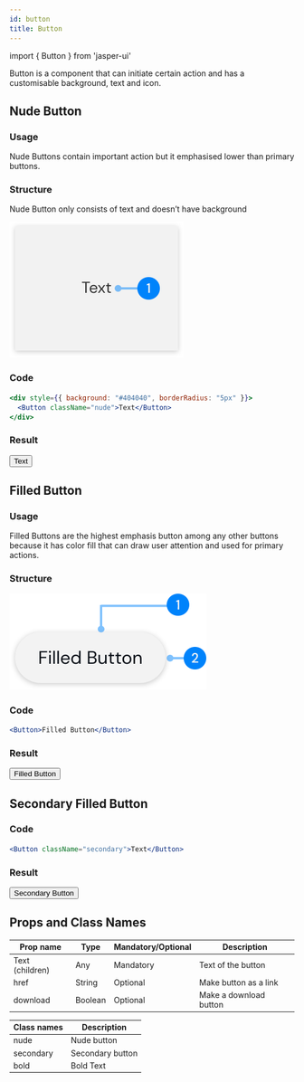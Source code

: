 ```yaml
---
id: button
title: Button
---
```


import { Button } from 'jasper-ui'

Button is a component that can initiate certain action and has a customisable background, text and icon.

## Nude Button

### Usage
Nude Buttons contain important action but it emphasised lower than primary buttons.

### Structure
Nude Button only consists of text and doesn’t have background

<img src='../static/img/button-nude-example.svg' alt=''/>

### Code
```jsx
<div style={{ background: "#404040", borderRadius: "5px" }}>
  <Button className="nude">Text</Button>
</div>
```

### Result
<div style={{ background: "#404040", borderRadius: "5px" }}>
  <Button className="nude">Text</Button>
</div>

## Filled Button

### Usage
Filled Buttons are the highest emphasis button among any other buttons because it has color fill that can draw user attention and used for primary actions.

### Structure
<img src='../static/img/button-filled-example.svg' alt=''/>

### Code
```jsx
<Button>Filled Button</Button>
```

### Result
<Button>Filled Button</Button>

## Secondary Filled Button

### Code
```jsx
<Button className="secondary">Text</Button>
```

### Result
<Button className="secondary">Secondary Button</Button>

## Props and Class Names

| Prop name       | Type    | Mandatory/Optional | Description                |
|-----------------|---------|--------------------|----------------------------|
| Text (children) | Any     | Mandatory          | Text of the button         |
| href            | String  | Optional           | Make button as a link      |
| download        | Boolean | Optional           | Make a download button     |

| Class names     | Description      |
|-----------------|------------------|
| nude            | Nude button      |
| secondary       | Secondary button |
| bold            | Bold Text        |
